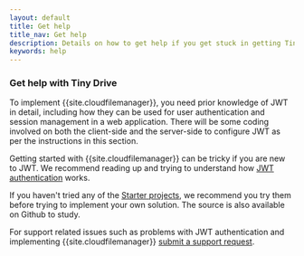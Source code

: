 ```yaml
---
layout: default
title: Get help
title_nav: Get help
description: Details on how to get help if you get stuck in getting Tiny Drive up and running
keywords: help
---
```


### Get help with Tiny Drive

To implement {{site.cloudfilemanager}}, you need prior knowledge of JWT in detail, including how they can be used for user authentication and session management in a web application. There will be some coding involved on both the client-side and the server-side to configure JWT as per the instructions in this section.

Getting started with {{site.cloudfilemanager}} can be tricky if you are new to JWT. We recommend reading up and trying to understand how [JWT authentication]({{site.baseurl}}/tinydrive/jwt-authentication/) works.

If you haven't tried any of the [Starter projects]({{site.baseurl}}/tinydrive/getting-started/#starterprojects), we recommend you try them before trying to implement your own solution. The source is also available on Github to study.

For support related issues such as problems with JWT authentication and implementing {{site.cloudfilemanager}} [submit a support request]({{site.supporturl}}).
